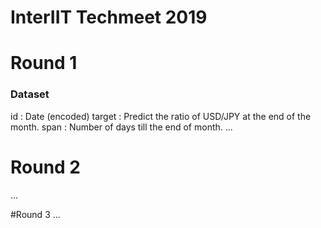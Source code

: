 # InterIIT Techmeet 2019

# Round 1

### Dataset
id : Date (encoded)
target : Predict the ratio of USD/JPY at the end of the month.
span : Number of days till the end of month.
...




# Round 2
...



#Round 3
...
